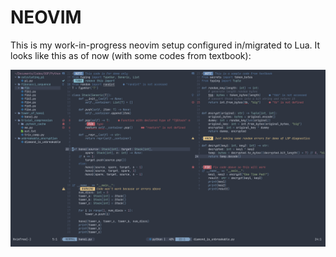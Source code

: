 # NEOVIM

This is my work-in-progress neovim setup configured in/migrated to Lua. It looks like this as of now (with some codes from textbook):

![Neovim-config Screenshot](./assets/screenshots/neovim-screenshot.png)
